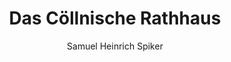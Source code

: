 ---
image: /assets/images/spiker/27b.jpg
author: Samuel Heinrich Spiker
artist: 
engraver: 
title: "Das Cöllnische Rathhaus"
subtitle: 
tags:
  - Town hall
layout: post
---